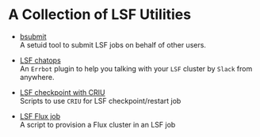 # A Collection of LSF Utilities

- [bsubmit](https://github.com/IBMSpectrumComputing/lsf-utils/tree/master/bsubmit)  
A setuid tool to submit LSF jobs on behalf of other users.

- [LSF chatops](https://github.com/IBMSpectrumComputing/lsf-utils/tree/master/chatops/errbot)  
An `Errbot` plugin to help you talking with your `LSF` cluster by `Slack` from anywhere.

- [LSF checkpoint with CRIU](https://github.com/IBMSpectrumComputing/lsf-utils/tree/master/criu)  
Scripts to use `CRIU` for LSF checkpoint/restart job

- [LSF Flux job](https://github.com/IBMSpectrumComputing/lsf-utils/tree/master/flux)  
A script to provision a Flux cluster in an LSF job
